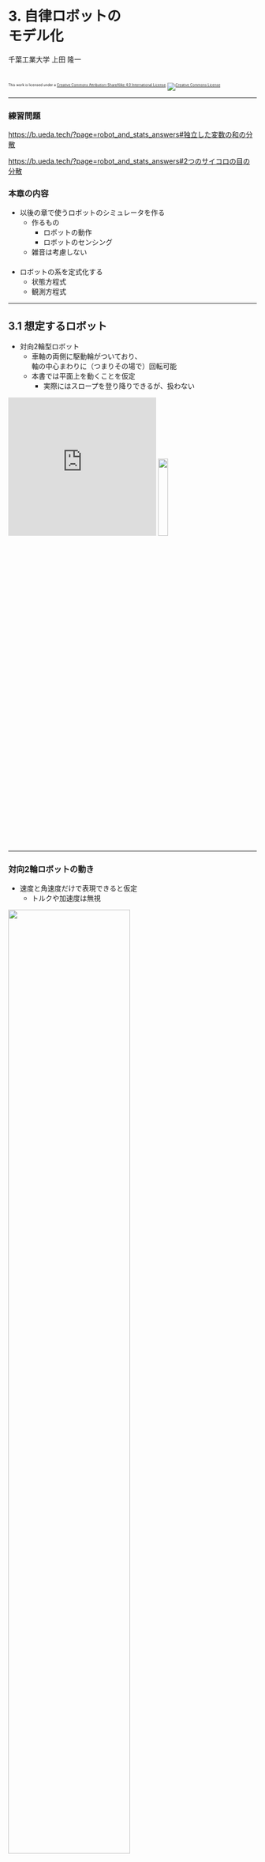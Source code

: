 $\newcommand{\V}[1]{\boldsymbol{#1}}$

# 3. 自律ロボットの<br />モデル化

千葉工業大学 上田 隆一

<br />

<p style="font-size:50%">
This work is licensed under a <a rel="license" href="http://creativecommons.org/licenses/by-sa/4.0/">Creative Commons Attribution-ShareAlike 4.0 International License</a>.
<a rel="license" href="http://creativecommons.org/licenses/by-sa/4.0/">
<img alt="Creative Commons License" style="border-width:0" src="https://i.creativecommons.org/l/by-sa/4.0/88x31.png" /></a>
</p>

---

### 練習問題

https://b.ueda.tech/?page=robot_and_stats_answers#独立した変数の和の分散

https://b.ueda.tech/?page=robot_and_stats_answers#2つのサイコロの目の分散


### 本章の内容

* 以後の章で使うロボットのシミュレータを作る
    * 作るもの
        * ロボットの動作
        * ロボットのセンシング
    * 雑音は考慮しない<br />　
* ロボットの系を定式化する
    * 状態方程式
    * 観測方程式

---

## 3.1 想定するロボット

* 対向2輪型ロボット
    * 車軸の両側に駆動輪がついており、<br />軸の中心まわりに（つまりその場で）回転可能
    * 本書では平面上を動くことを仮定
        * 実際にはスロープを登り降りできるが、扱わない

<iframe width="300" height="280" src="https://www.youtube.com/embed/zm0gP6o09lM" frameborder="0" allow="accelerometer; autoplay; encrypted-media; gyroscope; picture-in-picture" allowfullscreen></iframe>
<img width="20%" src="./figs/tsukuba.jpg" />

---

### 対向2輪ロボットの動き

* 速度と角速度だけで表現できると仮定
    * トルクや加速度は無視

<img width="70%" src="./figs/robot_vels.jpg" />

これをシミュレータ上に再現

---

## 3.2 ロボットの動き

---

## 3.2.1 世界座標系と描画

* ロボットの動き回る平面を準備
    * 図のように$X$軸、$Y$軸を設置
    * <span style="color:red">世界座標系</span>$\Sigma_\text{world}$と名付ける
        * 複数の座標系の関係としてロボットの動きを考えることはロボット工学では極めて重要ですが、書籍では世界座標系しか出てきません。

<img width="30%" src="./figs/world.png" />

---

## 3.2.2 ロボットの姿勢と描画

* $\Sigma_\text{world}$の上にロボットを置く<br />　
* ロボットが$\Sigma_\text{world}$で<br />
どのように存在しているか
    * $(x \ y)^\top$: 位置、$\theta$: 向きで表せる
    * 「<span style="color:red">姿勢</span>」と呼ぶ<br />　
* 加速度を考えていないので、<br />この3変数だけ考えると制御可能
    * 制御工学の用語で「<span style="color:red">状態</span>」とも呼べる<br />　
* ベクトル $\V{x} = (x \ y \ \theta)^\top$として表現


<img width="30%" src="./figs/robot_pose.png" />

---

### 状態と状態空間

制御の話をするために用語を整理

* ロボットのとりうる状態$\V{x}$の集合を$\mathcal{X}$とする
    * $\mathcal{X}$を<span style="color:red">状態空間</span>と呼ぶ
    * 要はロボットが行ける範囲<br />　
* 数式での表現
    * <span style="font-size:90%">$\mathcal{X} = \\{ \V{x} = (x \ y \ \theta)^\top | x \in [x_\text{min},x_\text{max}] ,y \in [y_\text{min},y_\text{max}], \theta \in [-\pi, \pi) \\}$</span>
    * $\V{x} \in \mathcal{X}$

簡単なうちに集合の表現をおさえておきましょう

---

## 3.2.3 アニメーションの導入

* 作業の話はスライドでは割愛<br />　
* 時刻を離散的に表現
    * 1ステップの時間を$\Delta t$とする
    * $\Delta t$ごとに、時刻に$t=0,1,2,\dots$と番号を付与<br />　
* 以後は離散時間でロボットの動きを考える
    * ロボットは連続時間の中に存在しているが、<br />基本的に周期的にしか計算ができないので

---

## 3.2.4 ロボットの運動と<br />状態方程式

* 扱う問題: ある時刻にロボットが動いたときに、<br />次のステップにロボットの姿勢がどうなるか

---

### 制御指令

* ロボットに与える速度、角速度を<br />それぞれ$\nu$[m/s]、$\omega$[rad/s]と表現
    * まとめて$\V{u} = (\nu \ \omega)^\top$と表現
    * <span style="color:red">制御指令</span>と呼ぶ
        * 制御入力などとも呼ぶが、<br />入力か出力か紛らわしいので

<img width="30%" src="./figs/control_input.jpg" />

世界座標系におけるロボットの動きは？

---

### 世界座標系におけるロボットの動き

* こうなる
    * $\dot{x} = \nu \cos \theta$　　　　
    * $\dot{y} = \nu \sin \theta$
    * $\dot{\theta} = \omega$<br />　<br />　<br />　

<img width="30%" src="./figs/robot_motion.jpg" />

時刻$t-1$から$t$の間に制御指令$\V{u}\_t$で<br >姿勢は$\V{x}\_{t-1}$からどう変わるか（計算できます？）


---

### 姿勢の変化の計算

* 向き$\theta$の変化は単純
    * $\theta_{t} = \theta_{t-1} + \int_{0}^{\Delta t} \omega_t dt  = \theta_{t-1} + \omega_t \Delta t$<br />　
* 位置の変化の計算では時間$\Delta t$内での向きの変化を考慮しなければならない
    * $\begin{pmatrix} x_t \\\\ y_t \end{pmatrix} = \begin{pmatrix} x_{t-1} \\\\ y_{t-1} \end{pmatrix} + \begin{pmatrix} \int_0^{\Delta t} \nu_t \cos ( \theta_{t-1} + \omega_t t ) dt\\\\ \int_0^{\Delta t} \nu_t \sin ( \theta_{t-1} + \omega_t t ) dt \end{pmatrix}$<br />
$= \cdots$<br />
$= \begin{pmatrix} x\_{t-1}  \\\\ y\_{t-1} \end{pmatrix} + \nu\_t\omega\_t^{-1} \begin{pmatrix} \sin( \theta\_{t-1} + \omega\_t \Delta t ) - \sin\theta\_{t-1} \\\\ -\cos( \theta\_{t-1} + \omega\_t \Delta t ) + \cos\theta\_{t-1} \end{pmatrix}$
         * $\omega_t = 0$の場合は別の式になるが極限をとると一致

---

### 状態方程式

* 前ページの計算結果のまとめ
    * <span style="font-size:90%">$\begin{pmatrix} x_t \\\\ y_t \\\\ \theta_t \end{pmatrix} = \begin{pmatrix} x\_{t-1}  \\\\ y\_{t-1} \\\\ \theta\_{t-1} \end{pmatrix} + \nu\_t\omega\_t^{-1} \begin{pmatrix} \sin( \theta\_{t-1} + \omega\_t \Delta t ) - \sin\theta\_{t-1} \\\\ -\cos( \theta\_{t-1} + \omega\_t \Delta t ) + \cos\theta\_{t-1} \\\\ \omega_t \Delta t\end{pmatrix}$</span><br />　
* 面倒なので次のように書く
    * $\V{x}\_t = \V{f}(\V{x}\_{t-1},\V{u}\_t) \qquad (t=1,2,3,\dots)$
    * ロボットの動きはこれだけで表される（雑音がなければ）<br />　
* 用語
    * 上の方程式: <span style="color:red">状態方程式</span>
    * 関数$\V{f}$: <span style="color:red">状態遷移関数</span>
    * 状態が$\V{x}\_{t-1}$から$\V{x}_t$に変わること: <span style="color:red">状態遷移</span>

---

### 状態方程式で作ったロボットの動き

<img width="40%" src="./figs/robot_motion.gif" /> 

---

## 3.2.5 エージェントの実装
## 3.2.6 離散時刻の実装

* 作業については省略<br />　
* 用語
    * エージェント: 考える主体のこと
        * 「エージェント」、「ロボット」を使い分ける場合、<br />後者はハードウェアを指す
        * <span style="color:red">制御の観点ではハードウェアも環境の一部</span>

---

## 3.3 ロボットの観測

* ロボットにセンサを搭載
    * カメラで何かの位置を計測するというモデル
        * LiDARなどの登場で古典的になってしまったが数式の理解には一番良い

---

## 3.3.1 点ランドマークの設置

* 点ランドマーク
    * カメラで観測すると、方角と距離が計測できるもの
    * 下図: 点ランドマークとみなせる物体の例

<img width="70%" src="./figs/landmarks.jpg" /> 

---

## シミュレータ中のランドマーク

* 環境中に$N_\textbf{m}$個置く<br />　
* 記号の定義
    * 一つ一つにIDを付与し、$\text{m}_0, \text{m}_1, \text{m}_2, \dots$と表す
        * 座標は$\V{m}\_j = (m\_{j,x} \ m\_{j,y})^T$
            * 普通の字体とイタリック体を使い分けるので注意
    * ランドマークの集合を<span style="color:red">地図</span>と呼ぶ 
        * 地図: $\textbf{m} = \\{ \text{m}_j | j = 0,1,2,\dots, N_\textbf{m} -1 \\}$

<img width="30%" src="./figs/landmarks.png" /> 

---

## 3.3.2 点ランドマークの観測

* シミュレータの設定
    * センサから見て距離$\ell$と方角$\varphi$が計測可能
        * これらの値をセンサ値 $\V{z} = (\ell \ \varphi)^T$と呼ぶ
        * センサ座標系とロボット座標系は同じとする<br />　
* ランドマークの位置とセンサ値の関係
    * $\ell\_j = |\V{m}\_j - \V{x}| = \sqrt{(m\_{j,x} - x)^2 + (m\_{j,y} - y)^2}$
    * $\varphi_j = \text{atan2}(m_{j,y} - y, m_{j,x} - x) - \theta$

<img width="35%" src="./figs/landmark_obs.jpg" /> 


---

### 観測方程式

* 前ページの計算結果のまとめ
    * $\begin{pmatrix} \ell\_j \\\\  \varphi_j \end{pmatrix} = \begin{pmatrix} \sqrt{(m\_{j,x} - x)^2 + (m\_{j,y} - y)^2} \\\\ \text{atan2}(m_{j,y} - y, m_{j,x} - x) - \theta\end{pmatrix}$<br />　
* 面倒なので次のように書く
    * $\V{z}\_j = \V{h}_j (\V{x})$
    * $\V{z}\_j = \V{h}(\V{x}, \V{m}_j)$（ランドマークの位置を変数とする場合）
    * ロボットの観測はこれだけで表される（雑音がなければ）<br />　
* 用語
    * 上の方程式: <span style="color:red">観測方程式</span>
    * 関数$\V{h}_j$: <span style="color:red">観測関数</span>


---

### 観測方程式で作ったロボットの観測

* 左: ロボットの姿勢とランドマークの位置から<br />センサ値を描画
* 右: 計測可能な範囲に制限を加えたもの
    * 距離計測: $0.5$〜$6$[m]
    * 方角計測: $-60$〜$60$[deg]

<img width="30%" src="./figs/observation_nolimit.gif" />　　
<img width="30%" src="./figs/simulator_no_noise.gif" /> 

---

## 3.4 コードの保存と再利用

作業なので省略

---

## 3.5 まとめ

* 本章で実装した<span style="color:red">制御系</span>
    * 次の2つの式が全て
        * 状態方程式: $\V{x}\_t = \V{f}(\V{x}\_{t-1},\V{u}\_t)$
        * 観測方程式: $\V{z}_{j,t} = \V{h}_j(\V{x}_t)$<br />　
    * 非線形時不変離散時間系
        * 非線系: 行列の積と和で表現不可能
        * 時不変系: 時間で状態方程式や観測方程式が変わらない
        * 離散時間系: 時刻が離散的<br />　
* 残った作業
    * 系に不確かさがない
